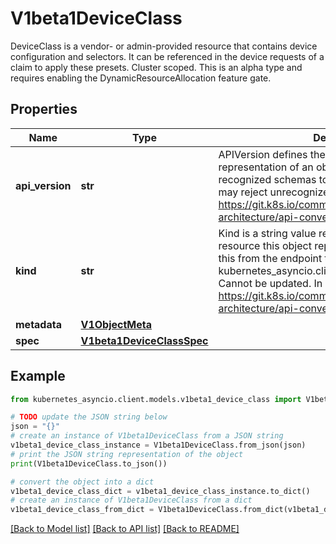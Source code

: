 # V1beta1DeviceClass

DeviceClass is a vendor- or admin-provided resource that contains device configuration and selectors. It can be referenced in the device requests of a claim to apply these presets. Cluster scoped.  This is an alpha type and requires enabling the DynamicResourceAllocation feature gate.

## Properties

Name | Type | Description | Notes
------------ | ------------- | ------------- | -------------
**api_version** | **str** | APIVersion defines the versioned schema of this representation of an object. Servers should convert recognized schemas to the latest internal value, and may reject unrecognized values. More info: https://git.k8s.io/community/contributors/devel/sig-architecture/api-conventions.md#resources | [optional] 
**kind** | **str** | Kind is a string value representing the REST resource this object represents. Servers may infer this from the endpoint the kubernetes_asyncio.client submits requests to. Cannot be updated. In CamelCase. More info: https://git.k8s.io/community/contributors/devel/sig-architecture/api-conventions.md#types-kinds | [optional] 
**metadata** | [**V1ObjectMeta**](V1ObjectMeta.md) |  | [optional] 
**spec** | [**V1beta1DeviceClassSpec**](V1beta1DeviceClassSpec.md) |  | 

## Example

```python
from kubernetes_asyncio.client.models.v1beta1_device_class import V1beta1DeviceClass

# TODO update the JSON string below
json = "{}"
# create an instance of V1beta1DeviceClass from a JSON string
v1beta1_device_class_instance = V1beta1DeviceClass.from_json(json)
# print the JSON string representation of the object
print(V1beta1DeviceClass.to_json())

# convert the object into a dict
v1beta1_device_class_dict = v1beta1_device_class_instance.to_dict()
# create an instance of V1beta1DeviceClass from a dict
v1beta1_device_class_from_dict = V1beta1DeviceClass.from_dict(v1beta1_device_class_dict)
```
[[Back to Model list]](../README.md#documentation-for-models) [[Back to API list]](../README.md#documentation-for-api-endpoints) [[Back to README]](../README.md)


